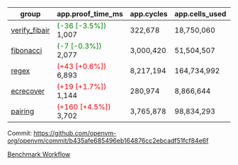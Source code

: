 | group | app.proof_time_ms | app.cycles | app.cells_used | leaf.proof_time_ms | leaf.cycles | leaf.cells_used |
| -- | -- | -- | -- | -- | -- | -- |
| [verify_fibair](https://github.com/openvm-org/openvm/blob/benchmark-results/benchmarks-pr/1934/verify_fibair-b435afe685496eb164876cc2ebcadf51fcf84e6f.md) |<span style='color: green'>(-36 [-3.5%])</span> 1,007 |  322,678 |  18,750,060 |- | - | - |
| [fibonacci](https://github.com/openvm-org/openvm/blob/benchmark-results/benchmarks-pr/1934/fibonacci-b435afe685496eb164876cc2ebcadf51fcf84e6f.md) |<span style='color: green'>(-7 [-0.3%])</span> 2,077 |  3,000,420 |  51,504,507 |- | - | - |
| [regex](https://github.com/openvm-org/openvm/blob/benchmark-results/benchmarks-pr/1934/regex-b435afe685496eb164876cc2ebcadf51fcf84e6f.md) |<span style='color: red'>(+43 [+0.6%])</span> 6,893 |  8,217,194 |  164,734,992 |- | - | - |
| [ecrecover](https://github.com/openvm-org/openvm/blob/benchmark-results/benchmarks-pr/1934/ecrecover-b435afe685496eb164876cc2ebcadf51fcf84e6f.md) |<span style='color: red'>(+19 [+1.7%])</span> 1,144 |  280,974 |  8,866,644 |- | - | - |
| [pairing](https://github.com/openvm-org/openvm/blob/benchmark-results/benchmarks-pr/1934/pairing-b435afe685496eb164876cc2ebcadf51fcf84e6f.md) |<span style='color: red'>(+160 [+4.5%])</span> 3,702 |  3,765,878 |  98,834,293 |- | - | - |


Commit: https://github.com/openvm-org/openvm/commit/b435afe685496eb164876cc2ebcadf51fcf84e6f

[Benchmark Workflow](https://github.com/openvm-org/openvm/actions/runs/16842283510)
